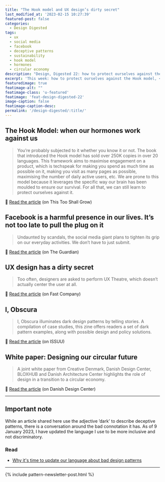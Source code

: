 ```yaml
---
title: "The Hook model and UX design’s dirty secret"
last_modified_at: '2023-02-15 10:27:39'
featured-post: false
categories:
  - Design Digested
tags:
  - ux
  - social media
  - facebook
  - deceptive patterns
  - sustainability
  - hook model
  - hormones
  - circular economy
description: "Design, Digested 22: how to protect ourselves against the Hook model, UX design’s dirty secret, harmful Facebook and more."
excerpt: 'This week: how to protect ourselves against the Hook model, <em>UX Theatre</em>, deceptive patterns, and circular economy.'
featuredimage: true
featimage-alt: ""
featimage-class: 'u-featured'
featimage: 'feat-design-digested-22'
image-caption: false
featimage-caption-desc: 
permalink: '/design-digested/:title/'
---
```

## The Hook Model: when our hormones work against us

> You’re probably subjected to it whether you know it or not. The book that introduced the Hook model has sold over 250K copies in over 20 languages. This framework aims to maximise engagement on a product, which is techspeak for making you spend as much time as possible on it, making you visit as many pages as possible, maximising the number of daily active users, etc. We are prone to this model because it leverages the specific way our brain has been moulded to ensure our survival. For all that, we can still learn to protect ourselves against it.

<p class="detached">🔗 <a href="https://thistooshallgrow.com/blog/hook-model-hormones">Read the article</a> (on This Too Shall Grow)</p>

## Facebook is a harmful presence in our lives. It’s not too late to pull the plug on it

> Undaunted by scandals, the social media giant plans to tighten its grip on our everyday activities. We don’t have to just submit.

<p class="detached">🔗 <a href="https://www.theguardian.com/commentisfree/2021/oct/06/facebook-scandals-social-media">Read the article</a> (on The Guardian)</p>

## UX design has a dirty secret

> Too often, designers are asked to perform UX Theatre, which doesn’t actually center the user at all.

<p class="detached">🔗 <a href="https://www.fastcompany.com/90686473/ux-design-has-a-dirty-secret\">Read the article</a> (on Fast Company)</p>

## I, Obscura

> I, Obscura illuminates dark design patterns by telling stories. A compilation of case studies, this zine offers readers a set of dark pattern examples, along with possible design and policy solutions.

<p class="detached">🔗 <a href="https://issuu.com/stanforddcsl/docs/dcsl_darkpatternszine_2021\">Read the article</a> (on ISSUU)</p>

## White paper: Designing our circular future

> A joint white paper from Creative Denmark, Danish Design Center, BLOXHUB and Danish Architecture Center highlights the role of design in a transition to a circular economy.

<p class="detached">🔗 <a href="https://ddc.dk/designing-our-circular-future/">Read the article</a> (on Danish Design Center)</p>

---

## Important note

While an article shared here use the adjective ’dark' to describe deceptive patterns, there is a conversation around the bad connotation it has. As of 9 January 2023, I have updated the language I use to be more inclusive and not discriminatory.

### Read

<ul class="smd-ul">
  <li><a href="https://amyhupe.co.uk/articles/changing-our-language-on-bad-patterns/">Why it's time to update our language about bad design patterns</a></li>
</ul>

---

{% include pattern-newsletter-post.html %}